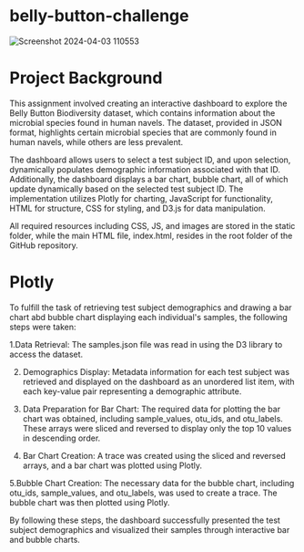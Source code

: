 # belly-button-challenge

![Screenshot 2024-04-03 110553](https://github.com/kanienie/belly-button-challenge/assets/124482339/ab9216f3-d19f-4221-8880-f31816aea754)
# Project Background
This assignment involved creating an interactive dashboard to explore the Belly Button Biodiversity dataset, which contains information about the microbial species found in human navels. The dataset, provided in JSON format, highlights certain microbial species that are commonly found in human navels, while others are less prevalent.

The dashboard allows users to select a test subject ID, and upon selection, dynamically populates demographic information associated with that ID. Additionally, the dashboard displays a bar chart, bubble chart, all of which update dynamically based on the selected test subject ID. The implementation utilizes Plotly for charting, JavaScript for functionality, HTML for structure, CSS for styling, and D3.js for data manipulation.

All required resources including CSS, JS, and images are stored in the static folder, while the main HTML file, index.html, resides in the root folder of the GitHub repository.

# Plotly
To fulfill the task of retrieving test subject demographics and drawing a bar chart abd bubble chart displaying each individual's samples, the following steps were taken:

1.Data Retrieval: The samples.json file was read in using the D3 library to access the dataset.

2. Demographics Display: Metadata information for each test subject was retrieved and displayed on the dashboard as an unordered list item, with each key-value pair representing a demographic attribute.

3. Data Preparation for Bar Chart: The required data for plotting the bar chart was obtained, including sample_values, otu_ids, and otu_labels. These arrays were sliced and reversed to display only the top 10 values in descending order.

4. Bar Chart Creation: A trace was created using the sliced and reversed arrays, and a bar chart was plotted using Plotly.

5.Bubble Chart Creation: The necessary data for the bubble chart, including otu_ids, sample_values, and otu_labels, was used to create a trace. The bubble chart was then plotted using Plotly.

By following these steps, the dashboard successfully presented the test subject demographics and visualized their samples through interactive bar and bubble charts.














